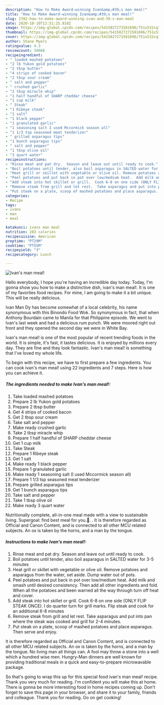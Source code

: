 ```yaml
---
description: "How to Make Award-winning Ivan&amp;#39;s man meal!"
title: "How to Make Award-winning Ivan&amp;#39;s man meal!"
slug: 2392-how-to-make-award-winning-ivan-and-39-s-man-meal
date: 2020-10-10T12:51:25.818Z
image: https://img-global.cpcdn.com/recipes/5415827271581696/751x532cq70/ivans-man-meal-recipe-main-photo.jpg
thumbnail: https://img-global.cpcdn.com/recipes/5415827271581696/751x532cq70/ivans-man-meal-recipe-main-photo.jpg
cover: https://img-global.cpcdn.com/recipes/5415827271581696/751x532cq70/ivans-man-meal-recipe-main-photo.jpg
author: Shane Myers
ratingvalue: 4.3
reviewcount: 34668
recipeingredient:
- " loaded mashed potatoes"
- "2 lb Yukon gold potatoes"
- "2 tbsp butter"
- "4 strips of cooked bacon"
- "2 tbsp sour cream"
- " salt and pepper"
- " crushed garlic"
- "2 tbsp miracle whip"
- "1 half handful of SHARP cheddar cheese"
- "1 cup milk"
- " Steak"
- "1 Ribeye steak"
- "1 salt"
- "1 black pepper"
- "1 granulated garlic"
- "1 seasoning salt I used Mccormick season all"
- "1 1/3 tsp seasoned meat tenderizer"
- " grilled asparagus tips"
- "1 bunch asparagus tips"
- " salt and pepper"
- "1 tbsp olive oil"
- "3 quart water"
recipeinstructions:
- "Rinse meat and pat dry.  Season and leave out until ready to cook."
- "Boil potatoes until tender, also boil asparagus in SALTED water for 3-5 minutes"
- "Heat grill or skillet with vegetable or olive oil. Remove potatoes and asparagus from the water, set aside. Dump water out of pots."
- "Peel potatoes and put back in pot over low/medium heat.  Add milk and smash until desired consistency.  Then add all other ingredients and fold.  When all the potatoes and been warned all the way through turn off heat and cover."
- "Add steak into hot skillet or grill.  Cook 6-8 on one side (ONLY FLIP STEAK ONCE).  I do quarter turn for grill marks.  Flip steak and cook for an additional 6-8 minutes"
- "Remove steak from grill and let rest.  Take asparagus and put into pan where the steak was cooked and grill for 2-4 minutes."
- "Put steak on a plate, scoop of mashed potatoes and place asparagus. Then serve and enjoy."
categories:
- Recipe
tags:
- ivans
- man
- meal

katakunci: ivans man meal 
nutrition: 283 calories
recipecuisine: American
preptime: "PT29M"
cooktime: "PT55M"
recipeyield: "3"
recipecategory: Lunch

---
```



![Ivan&#39;s man meal!](https://img-global.cpcdn.com/recipes/5415827271581696/751x532cq70/ivans-man-meal-recipe-main-photo.jpg)

Hello everybody, I hope you're having an incredible day today. Today, I'm gonna show you how to make a distinctive dish, ivan&#39;s man meal!. It is one of my favorites food recipes. For mine, I am going to make it a bit unique. This will be really delicious.

Ivan Man Dy has become somewhat of a local celebrity, his name synonymous with this Binondo Food Wok. So synonymous in fact, that when Anthony Bourdain came to Manila for that Philippine episode. We went to Ivan&#39;s last week and had a delicious rum punch. We were moored right out front and they opened the second day we were in White Bay.

Ivan&#39;s man meal! is one of the most popular of recent trending foods in the world. It is simple, it's fast, it tastes delicious. It is enjoyed by millions every day. They are fine and they look fantastic. Ivan&#39;s man meal! is something that I've loved my whole life.


To begin with this recipe, we have to first prepare a few ingredients. You can cook ivan&#39;s man meal! using 22 ingredients and 7 steps. Here is how you can achieve it.

<!--inarticleads1-->

##### The ingredients needed to make Ivan&#39;s man meal!:

1. Take  loaded mashed potatoes
1. Prepare 2 lb Yukon gold potatoes
1. Prepare 2 tbsp butter
1. Get 4 strips of cooked bacon
1. Get 2 tbsp sour cream
1. Take  salt and pepper
1. Make ready  crushed garlic
1. Take 2 tbsp miracle whip
1. Prepare 1 half handful of SHARP cheddar cheese
1. Get 1 cup milk
1. Take  Steak
1. Prepare 1 Ribeye steak
1. Get 1 salt
1. Make ready 1 black pepper
1. Prepare 1 granulated garlic
1. Make ready 1 seasoning salt (I used Mccormick season all)
1. Prepare 1 1/3 tsp seasoned meat tenderizer
1. Prepare  grilled asparagus tips
1. Get 1 bunch asparagus tips
1. Take  salt and pepper
1. Take 1 tbsp olive oil
1. Make ready 3 quart water


Nutritionally complete, all-in-one meal made with a view to sustainable living. Supergoal: find best meal for you.🍱. . It is therefore regarded as Official and Canon Content, and is connected to all other MCU related subjects. An ox is taken by the horns, and a man by the tongue. 

<!--inarticleads2-->

##### Instructions to make Ivan&#39;s man meal!:

1. Rinse meat and pat dry.  Season and leave out until ready to cook.
1. Boil potatoes until tender, also boil asparagus in SALTED water for 3-5 minutes
1. Heat grill or skillet with vegetable or olive oil. Remove potatoes and asparagus from the water, set aside. Dump water out of pots.
1. Peel potatoes and put back in pot over low/medium heat.  Add milk and smash until desired consistency.  Then add all other ingredients and fold.  When all the potatoes and been warned all the way through turn off heat and cover.
1. Add steak into hot skillet or grill.  Cook 6-8 on one side (ONLY FLIP STEAK ONCE).  I do quarter turn for grill marks.  Flip steak and cook for an additional 6-8 minutes
1. Remove steak from grill and let rest.  Take asparagus and put into pan where the steak was cooked and grill for 2-4 minutes.
1. Put steak on a plate, scoop of mashed potatoes and place asparagus. Then serve and enjoy.


It is therefore regarded as Official and Canon Content, and is connected to all other MCU related subjects. An ox is taken by the horns, and a man by the tongue. No living man all things can. A fool may throw a stone into a well which a hundred wise men. Hungry-Man dinners are well known for providing traditional meals in a quick and easy-to-prepare microwavable package. 

So that's going to wrap this up for this special food ivan&#39;s man meal! recipe. Thank you very much for reading. I'm confident you will make this at home. There is gonna be more interesting food in home recipes coming up. Don't forget to save this page in your browser, and share it to your family, friends and colleague. Thank you for reading. Go on get cooking!
